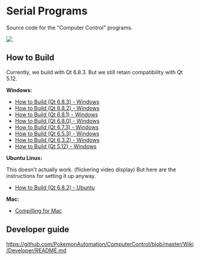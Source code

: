 # Serial Programs

Source code for the "Computer Control" programs.

[<img src="https://canary.discordapp.com/api/guilds/695809740428673034/widget.png?style=banner2">](https://discord.gg/cQ4gWxN)

## How to Build

Currently, we build with Qt 6.8.3. But we still retain compatibility with Qt 5.12.

**Windows:**

- [How to Build (Qt 6.8.3) - Windows](BuildInstructions/Build-Windows-Qt6.8.3.md)
- [How to Build (Qt 6.8.2) - Windows](BuildInstructions/Build-Windows-Qt6.8.2.md)
- [How to Build (Qt 6.8.1) - Windows](BuildInstructions/Build-Windows-Qt6.8.1.md)
- [How to Build (Qt 6.8.0) - Windows](BuildInstructions/Build-Windows-Qt6.8.0.md)
- [How to Build (Qt 6.7.3) - Windows](BuildInstructions/Build-Windows-Qt6.7.3.md)
- [How to Build (Qt 6.5.3) - Windows](BuildInstructions/Build-Windows-Qt6.5.3.md)
- [How to Build (Qt 6.3.2) - Windows](BuildInstructions/Build-Windows-Qt6.3.2.md)
- [How to Build (Qt 5.12) - Windows](BuildInstructions/Build-Windows-Qt5.12.md)


**Ubuntu Linux:**

This doesn't actually work. (flickering video display) But here are the instructions for setting it up anyway.

- [How to Build (Qt 6.8.2) - Ubuntu](BuildInstructions/Build-Ubuntu-Qt6.8.2.md)

**Mac:**

- [Compilling for Mac](BuildInstructions/CompilingForMac.md)

## Developer guide

https://github.com/PokemonAutomation/ComputerControl/blob/master/Wiki/Developer/README.md
